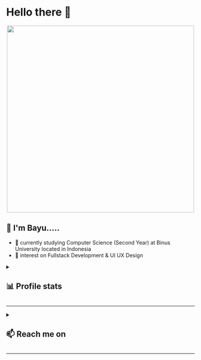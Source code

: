 # Hello there 👋
<p align="center">
  <img width="500" src="https://media.giphy.com/media/12mRllHWXpt4M8/giphy.gif">
</p>

## 🤖 I'm Bayu.....

- 🔭 currently studying Computer Science (Second Year) at Binus University located in Indonesia
- 🌱 interest on Fullstack Development & UI UX Design



<details>
  <summary> <h2>📊 Profile stats</h2></summary>
   <div align="center" display="flex">
    <img width="423" src="https://github-readme-stats.vercel.app/api?username=frdmn12&show_icons=true&theme=shades-of-purple">
    <img width="450" src="https://streak-stats.demolab.com?user=frdmn12&theme=shades-of-purple">
   </div>
  
   <div align="center">
    <img width="420"  src="https://github-readme-stats.vercel.app/api/top-langs/?username=frdmn12&layout=compact&theme=shades-of-purple">
   </div>
</details>

---

<details>
  <summary><h2>📫 Reach me on</h2></summary>
  <div align="center"> 
    <a href="https://www.linkedin.com/in/bayu-ferdiman">
     <img  src="https://img.shields.io/badge/LinkedIn-0077B5?style=for-the-badge&logo=linkedin&logoColor=white"/>
    </a>
    <a href="https://www.behance.net/bayuferdiman" target="_blank">
        <img  src="https://img.shields.io/badge/Behance-0054F7?style=for-the-badge&logo=behance&logoColor=white"/>
    </a>
    <a href="https://www.instagram.com/frdmn12/" target="_blank">
      <img  src="https://img.shields.io/badge/Instagram-E4405F?style=for-the-badge&logo=instagram&logoColor=white"/>
    </a>
    <a href="https://twitter.com/frdmn12" target="_blank">
      <img  src="https://img.shields.io/badge/Twitter-1DA1F2?style=for-the-badge&logo=twitter&logoColor=white"/>
    </a>
    <!--  Dribble -->
<!--     <a href="https://twitter.com/frdmn12" target="_blank">
      <img  src="https://img.shields.io/badge/Dribbble-EA4C89?style=for-the-badge&logo=dribbble&logoColor=white"/>
    </a> -->
    <a href="mailto:bayu.ferdiman@binus.ac.id?subject=Work">
      <img  src="https://img.shields.io/badge/Microsoft_Outlook-0078D4?style=for-the-badge&logo=microsoft-outlook&logoColor=white"/>
    </a>
  </div>
</details>

---
